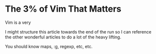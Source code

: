 The 3% of Vim That Matters
========================================================================

Vim is a very 

I might structure this article towards the end of the run so I can reference 
the other wonderful articles to do a lot of the heavy lifting.  

You should know maps, :g, regexp, etc, etc.


